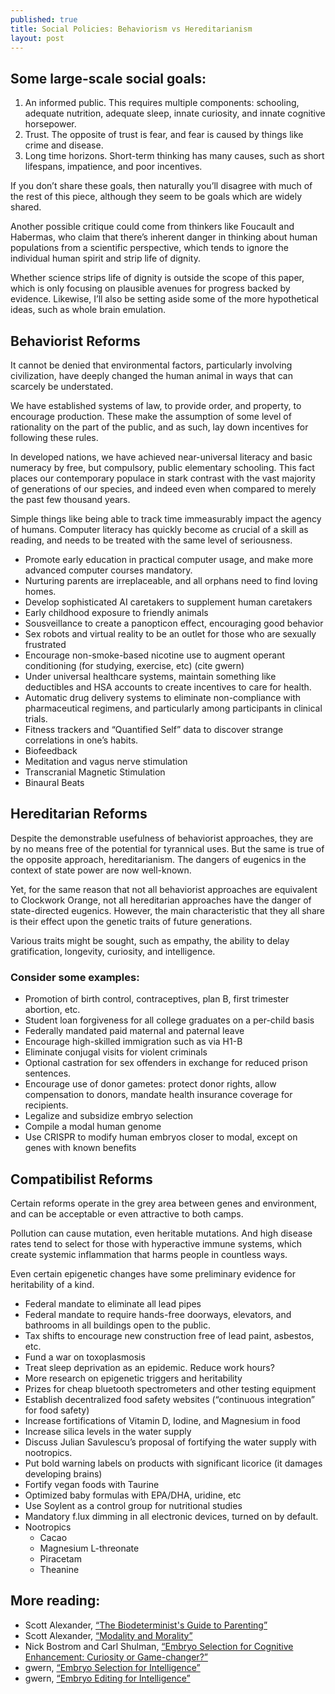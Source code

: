 ```yaml
---
published: true
title: Social Policies: Behaviorism vs Hereditarianism
layout: post
---
```

## Some large-scale social goals:

1. An informed public. This requires multiple components: schooling, adequate nutrition, adequate sleep, innate curiosity, and innate cognitive horsepower.
2. Trust. The opposite of trust is fear, and fear is caused by things like crime and disease.
3. Long time horizons. Short-term thinking has many causes, such as short lifespans, impatience, and poor incentives.

If you don’t share these goals, then naturally you’ll disagree with much of the rest of this piece, although they seem to be goals which are widely shared.

Another possible critique could come from thinkers like Foucault and Habermas, who claim that there’s inherent danger in thinking about human populations from a scientific perspective, which tends to ignore the individual human spirit and strip life of dignity.

Whether science strips life of dignity is outside the scope of this paper, which is only focusing on plausible avenues for progress backed by evidence. Likewise, I’ll also be setting aside some of the more hypothetical ideas, such as whole brain emulation.

## Behaviorist Reforms	

It cannot be denied that environmental factors, particularly involving civilization, have deeply changed the human animal in ways that can scarcely be understated.

We have established systems of law, to provide order, and property, to encourage production. These make the assumption of some level of rationality on the part of the public, and as such, lay down incentives for following these rules.

In developed nations, we have achieved near-universal literacy and basic numeracy by free, but compulsory, public elementary schooling. This fact places our contemporary populace in stark contrast with the vast majority of generations of our species, and indeed even when compared to merely the past few thousand years.

Simple things like being able to track time immeasurably impact the agency of humans. Computer literacy has quickly become as crucial of a skill as reading, and needs to be treated with the same level of seriousness.

* Promote early education in practical computer usage, and make more advanced computer courses mandatory.
* Nurturing parents are irreplaceable, and all orphans need to find loving homes.
* Develop sophisticated AI caretakers to supplement human caretakers
* Early childhood exposure to friendly animals
* Sousveillance to create a panopticon effect, encouraging good behavior
* Sex robots and virtual reality to be an outlet for those who are sexually frustrated
* Encourage non-smoke-based nicotine use to augment operant conditioning (for studying, exercise, etc)  (cite gwern)
* Under universal healthcare systems, maintain something like deductibles and HSA accounts to create incentives to care for health.
* Automatic drug delivery systems to eliminate non-compliance with pharmaceutical regimens, and particularly among participants in clinical trials.
* Fitness trackers and “Quantified Self” data to discover strange correlations in one’s habits.
* Biofeedback
* Meditation and vagus nerve stimulation
* Transcranial Magnetic Stimulation
* Binaural Beats

## Hereditarian Reforms

Despite the demonstrable usefulness of behaviorist approaches, they are by no means free of the potential for tyrannical uses. But the same is true of the opposite approach, hereditarianism. The dangers of eugenics in the context of state power are now well-known.

Yet, for the same reason that not all behaviorist approaches are equivalent to Clockwork Orange, not all hereditarian approaches have the danger of state-directed eugenics. However, the main characteristic that they all share is their effect upon the genetic traits of future generations.

Various traits might be sought, such as empathy, the ability to delay gratification, longevity, curiosity, and intelligence.

### Consider some examples:

* Promotion of birth control, contraceptives, plan B, first trimester abortion, etc.
* Student loan forgiveness for all college graduates on a per-child basis
* Federally mandated paid maternal and paternal leave
* Encourage high-skilled immigration such as via H1-B
* Eliminate conjugal visits for violent criminals
* Optional castration for sex offenders in exchange for reduced prison sentences.
* Encourage use of donor gametes: protect donor rights, allow compensation to donors, mandate health insurance coverage for recipients.
* Legalize and subsidize embryo selection
* Compile a modal human genome
* Use CRISPR to modify human embryos closer to modal, except on genes with known benefits

## Compatibilist Reforms

Certain reforms operate in the grey area between genes and environment, and can be acceptable or even attractive to both camps.

Pollution can cause mutation, even heritable mutations. And high disease rates tend to select for those with hyperactive immune systems, which create systemic inflammation that harms people in countless ways.

Even certain epigenetic changes have some preliminary evidence for heritability of a kind.

* Federal mandate to eliminate all lead pipes
* Federal mandate to require hands-free doorways, elevators, and bathrooms in all buildings open to the public.
* Tax shifts to encourage new construction free of lead paint, asbestos, etc.
* Fund a war on toxoplasmosis
* Treat sleep deprivation as an epidemic. Reduce work hours?
* More research on epigenetic triggers and heritability
* Prizes for cheap bluetooth spectrometers and other testing equipment
* Establish decentralized food safety websites (“continuous integration” for food safety)
* Increase fortifications of Vitamin D, Iodine, and Magnesium in food
* Increase silica levels in the water supply
* Discuss Julian Savulescu’s proposal of fortifying the water supply with nootropics.
* Put bold warning labels on products with significant licorice (it damages developing brains)
* Fortify vegan foods with Taurine
* Optimized baby formulas with EPA/DHA, uridine, etc
* Use Soylent as a control group for nutritional studies
* Mandatory f.lux dimming in all electronic devices, turned on by default.
* Nootropics
  * Cacao
  * Magnesium L-threonate
  * Piracetam
  * Theanine

## More reading:

* Scott Alexander, [“The Biodeterminist's Guide to Parenting”](http://squid314.livejournal.com/346391.html)
* Scott Alexander, [“Modality and Morality”](http://squid314.livejournal.com/345414.html)
* Nick Bostrom and Carl Shulman, [“Embryo Selection for Cognitive Enhancement: Curiosity or Game-changer?”](http://www.nickbostrom.com/papers/embryo.pdf)
* gwern, [“Embryo Selection for Intelligence”](https://www.gwern.net/Embryo%20selection)
* gwern, [“Embryo Editing for Intelligence”](http://www.gwern.net/Embryo%20editing)
